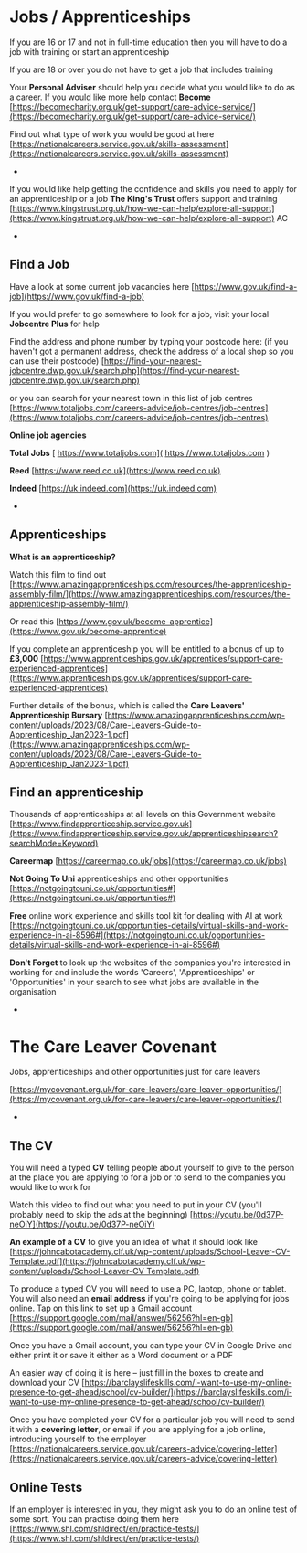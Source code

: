 
# Jobs /  Apprenticeships


If you are 16 or 17 and not in full-time education then you will have to do a job with training or start an apprenticeship


If you are 18 or over you do not have to get a job that includes training


Your **Personal Adviser** should help you decide what you would like to do as a career. If you would like more help contact **Become** [https://becomecharity.org.uk/get-support/care-advice-service/](https://becomecharity.org.uk/get-support/care-advice-service/)


Find out what type of work you would be good at here [https://nationalcareers.service.gov.uk/skills-assessment](https://nationalcareers.service.gov.uk/skills-assessment)

*


If you would like help getting the confidence and skills you need to apply for an apprenticeship or a job **The King's Trust** offers support and training [https://www.kingstrust.org.uk/how-we-can-help/explore-all-support](https://www.kingstrust.org.uk/how-we-can-help/explore-all-support) AC


*

## Find a Job


Have a look at some current job vacancies here  [https://www.gov.uk/find-a-job](https://www.gov.uk/find-a-job)



If you would prefer to go somewhere to look for a job, visit your local **Jobcentre Plus** for help

Find the address and phone number by typing your postcode here: (if you haven't got a permanent address, check the address of a local shop so you can use their postcode)
[https://find-your-nearest-jobcentre.dwp.gov.uk/search.php](https://find-your-nearest-jobcentre.dwp.gov.uk/search.php) 


or you can search for your nearest town in this list of job centres
[https://www.totaljobs.com/careers-advice/job-centres/job-centres](https://www.totaljobs.com/careers-advice/job-centres/job-centres)



**Online job agencies**

**Total Jobs**  [ https://www.totaljobs.com]( https://www.totaljobs.com )


**Reed**  [https://www.reed.co.uk](https://www.reed.co.uk) 


**Indeed** [https://uk.indeed.com](https://uk.indeed.com)

*

## Apprenticeships

**What is an apprenticeship?**

Watch this film to find out
[https://www.amazingapprenticeships.com/resources/the-apprenticeship-assembly-film/](https://www.amazingapprenticeships.com/resources/the-apprenticeship-assembly-film/)

Or read this
[https://www.gov.uk/become-apprentice](https://www.gov.uk/become-apprentice)


If you complete an apprenticeship you will be entitled to a bonus of up to **£3,000**
[https://www.apprenticeships.gov.uk/apprentices/support-care-experienced-apprentices](https://www.apprenticeships.gov.uk/apprentices/support-care-experienced-apprentices)


Further details of the bonus, which is called the **Care Leavers' Apprenticeship Bursary** 
[https://www.amazingapprenticeships.com/wp-content/uploads/2023/08/Care-Leavers-Guide-to-Apprenticeship_Jan2023-1.pdf](https://www.amazingapprenticeships.com/wp-content/uploads/2023/08/Care-Leavers-Guide-to-Apprenticeship_Jan2023-1.pdf)


## Find an apprenticeship

Thousands of apprenticeships at all levels on this Government website
[https://www.findapprenticeship.service.gov.uk](https://www.findapprenticeship.service.gov.uk/apprenticeshipsearch?searchMode=Keyword)


**Careermap** [https://careermap.co.uk/jobs](https://careermap.co.uk/jobs)


**Not Going To Uni** apprenticeships and other opportunities 
[https://notgoingtouni.co.uk/opportunities#](https://notgoingtouni.co.uk/opportunities#)


**Free** online work experience and skills tool kit for dealing with AI at work
[https://notgoingtouni.co.uk/opportunities-details/virtual-skills-and-work-experience-in-ai-8596#](https://notgoingtouni.co.uk/opportunities-details/virtual-skills-and-work-experience-in-ai-8596#)



**Don't Forget** to look up the websites of the companies you're interested in working for and include the words 'Careers', 'Apprenticeships' or 'Opportunities' in your search to see what jobs are available in the organisation



*



# The Care Leaver Covenant  

Jobs, apprenticeships and other opportunities just for care leavers 

[https://mycovenant.org.uk/for-care-leavers/care-leaver-opportunities/](https://mycovenant.org.uk/for-care-leavers/care-leaver-opportunities/)


*

## The CV


You will need a typed **CV** telling people about yourself to give to the person at the place you are applying to for a job or to send to the companies you would like to work for


Watch this video to find out what you need to put in your CV (you'll probably need to skip the ads at the beginning)  [https://youtu.be/0d37P-neOiY](https://youtu.be/0d37P-neOiY)



**An example of a CV** to give you an idea of what it should look like
[https://johncabotacademy.clf.uk/wp-content/uploads/School-Leaver-CV-Template.pdf](https://johncabotacademy.clf.uk/wp-content/uploads/School-Leaver-CV-Template.pdf)



To produce a typed CV you will need to use a PC, laptop, phone or tablet. You will also need an **email address** if you're going to be applying for jobs online. Tap on this link to set up a Gmail account 
[https://support.google.com/mail/answer/56256?hl=en-gb](https://support.google.com/mail/answer/56256?hl=en-gb)


Once you have a Gmail account, you can type your CV in Google Drive and either print it or save it either as a Word document or a PDF


An easier way of doing it is here – just fill in the boxes to create and download your CV
[https://barclayslifeskills.com/i-want-to-use-my-online-presence-to-get-ahead/school/cv-builder/](https://barclayslifeskills.com/i-want-to-use-my-online-presence-to-get-ahead/school/cv-builder/)



Once you have completed your CV for a particular job you will need to send it with a **covering letter**, or email if you are applying for a job online, introducing yourself to the employer  [https://nationalcareers.service.gov.uk/careers-advice/covering-letter](https://nationalcareers.service.gov.uk/careers-advice/covering-letter)


## Online Tests

If an employer is interested in you, they might ask you to do an online test of some sort. You can practise doing them here [https://www.shl.com/shldirect/en/practice-tests/](https://www.shl.com/shldirect/en/practice-tests/) 
